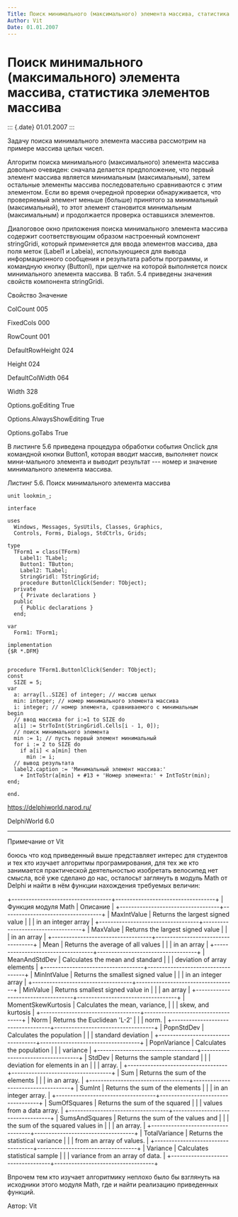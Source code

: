 ```yaml
---
Title: Поиск минимального (максимального) элемента массива, статистика элементов массива
Author: Vit
Date: 01.01.2007
---
```



Поиск минимального (максимального) элемента массива, статистика элементов массива
=================================================================================

::: {.date}
01.01.2007
:::

Задачу поиска минимального элемента массива рассмотрим на примере
массива целых чисел.

Алгоритм поиска минимального (максимального) элемента массива довольно
очевиден: сначала делается предположение, что первый элемент массива
является минимальным (максимальным), затем остальные элементы массива
последовательно сравниваются с этим элементом. Если во время очередной
проверки обнаруживается, что проверяемый элемент меньше (больше)
принятого за минимальный (максимальный), то этот элемент становится
минимальным (максимальным) и продолжается проверка оставшихся элементов.

Диалоговое окно приложения поиска минимального элемента массива содержит
соответствующим образом настроенный компонент stringGridi, который
применяется для ввода элементов массива, два поля меток (Label1 и
Labeia), использующиеся для вывода информационного сообщения и
результата работы программы, и командную кнопку (Buttonl), при щелчке на
которой выполняется поиск минимального элемента массива. В табл. 5.4
приведены значения свойств компонента stringGridi.

Свойство                  Значение

ColCount                  005

FixedCols                 000

RowCount                  001

DefaultRowHeight          024

Height                    024

DefaultColWidth           064

Width                     328

Options.goEditing         True

Options.AlwaysShowEditing True

Options.goTabs            True

В листинге 5.6 приведена процедура обработки события Onclick для
командной кнопки Button1, которая вводит массив, выполняет поиск
мини-мального элемента и выводит результат --- номер и значение
минимального элемента массива.

Листинг 5.6. Поиск минимального элемента массива

    unit lookmin_;
     
    interface
     
    uses
      Windows, Messages, SysUtils, Classes, Graphics,
      Controls, Forms, Dialogs, StdCtrls, Grids;
     
    type
      TForm1 = class(TForm)
        Label1: TLabel;
        Button1: TButton;
        Label2: TLabel;
        StringGridl: TStringGrid;
        procedure ButtonlClick(Sender: TObject);
      private
        { Private declarations }
      public
        { Public declarations }
      end;
     
    var
      Form1: TForm1;
     
    implementation
    {$R *.DFM}
     
     
    procedure TForm1.ButtonlClick(Sender: TObject);
    const
      SIZE = 5;
    var
      a: array[l..SIZE] of integer; // массив целых
      min: integer; // номер минимального элемента массива
      i: integer; // номер элемента, сравниваемого с минимальным
    begin
      // ввод массива for i:=1 to SIZE do
      a[i] := StrToInt(StringGridl.Cells[i - 1, 0]);
      // поиск минимального элемента
      min := 1; // пусть первый элемент минимальный
      for i := 2 to SIZE do
        if a[i] < a[min] then
          min := i;
      // вывод результата
      label2.caption := 'Минимальный элемент массива:'
        + IntToStr(a[min] + #13 + 'Номер элемента:' + IntToStr(min);
    end;
     
    end.

<https://delphiworld.narod.ru/>

DelphiWorld 6.0

 

 

------------------------------------------------------------------------

Примечание от Vit

боюсь что код приведенный выше представляет интерес для студентов и тех
кто изучает алгоритмы програмирования, для тех же кто занимается
практической деятельностью изобретать велосипед нет смысла, всё уже
сделано до нас, осталосьт заглянуть в модуль Math от Delphi и найти в
нём функции нахождения требуемых величин:

+-----------------------------------+-----------------------------------+
| Функция модуля Math               | Описание                          |
+-----------------------------------+-----------------------------------+
| MaxIntValue                       | Returns the largest signed value  |
|                                   | in an integer array               |
+-----------------------------------+-----------------------------------+
| MaxValue                          | Returns the largest signed value  |
|                                   | in an array                       |
+-----------------------------------+-----------------------------------+
| Mean                              | Returns the average of all values |
|                                   | in an array                       |
+-----------------------------------+-----------------------------------+
| MeanAndStdDev                     | Calculates the mean and standard  |
|                                   | deviation of array elements       |
+-----------------------------------+-----------------------------------+
| MinIntValue                       | Returns the smallest signed value |
|                                   | in an integer array               |
+-----------------------------------+-----------------------------------+
| MinValue                          | Returns smallest signed value in  |
|                                   | an array                          |
+-----------------------------------+-----------------------------------+
| MomentSkewKurtosis                | Calculates the mean, variance,    |
|                                   | skew, and kurtosis                |
+-----------------------------------+-----------------------------------+
| Norm                              | Returns the Euclidean \'L-2\'     |
|                                   | norm.                             |
+-----------------------------------+-----------------------------------+
| PopnStdDev                        | Calculates the population         |
|                                   | standard deviation                |
+-----------------------------------+-----------------------------------+
| PopnVariance                      | Calculates the population         |
|                                   | variance                          |
+-----------------------------------+-----------------------------------+
| StdDev                            | Returns the sample standard       |
|                                   | deviation for elements in an      |
|                                   | array.                            |
+-----------------------------------+-----------------------------------+
| Sum                               | Returns the sum of the elements   |
|                                   | in an array.                      |
+-----------------------------------+-----------------------------------+
| SumInt                            | Returns the sum of the elements   |
|                                   | in an integer array.              |
+-----------------------------------+-----------------------------------+
| SumOfSquares                      | Returns the sum of the squared    |
|                                   | values from a data array.         |
+-----------------------------------+-----------------------------------+
| SumsAndSquares                    | Returns the sum of the values and |
|                                   | the sum of the squared values in  |
|                                   | an array.                         |
+-----------------------------------+-----------------------------------+
| TotalVariance                     | Returns the statistical variance  |
|                                   | from an array of values.          |
+-----------------------------------+-----------------------------------+
| Variance                          | Calculates statistical sample     |
|                                   | variance from an array of data.   |
+-----------------------------------+-----------------------------------+

Впрочем тем кто изучает алгоритмику неплохо было бы взглянуть на
исходники этого модуля Math, где и найти реализацию приведенных функций.

Автор: Vit
